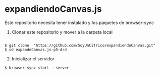 # expandiendoCanvas.js

Este repositorio necesita tener instalado  y los paquetes de browser-sync

1.  Clonar este repositorio y mover a la carpeta local

```

$ git clone  "https://github.com/SoyUnCitrico/expandiendoCanvas.git"
$ cd expandeCanvas.js-p5-Ard

```

2.    Inicializar el servidor

```
$ browser-sync start --server
```